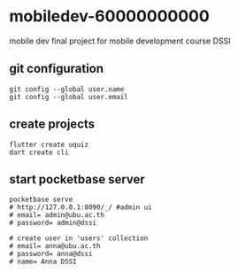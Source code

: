 # mobiledev-60000000000
mobile dev final project for mobile development course DSSI

## git configuration

    git config --global user.name 
    git config --global user.email

## create projects

    flutter create uquiz
    dart create cli

## start pocketbase server

    pocketbase serve 
    # http://127.0.0.1:8090/_/ #admin ui
    # email= admin@ubu.ac.th
    # password= admin@dssi 

    # create user in 'users' collection
    # email= anna@ubu.ac.th
    # password= anna@dssi
    # name= Anna DSSI

